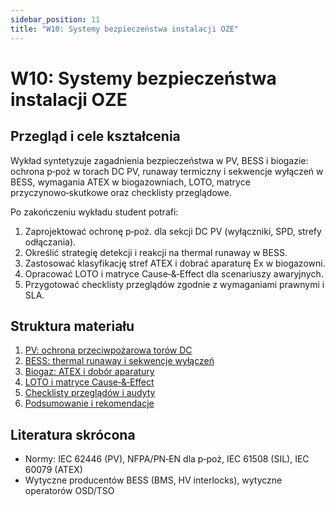 ```yaml
---
sidebar_position: 11
title: "W10: Systemy bezpieczeństwa instalacji OZE"
---
```


# W10: Systemy bezpieczeństwa instalacji OZE

## Przegląd i cele kształcenia

Wykład syntetyzuje zagadnienia bezpieczeństwa w PV, BESS i biogazie: ochrona p‑poż w torach DC PV, runaway termiczny i sekwencje wyłączeń w BESS, wymagania ATEX w biogazowniach, LOTO, matryce przyczynowo‑skutkowe oraz checklisty przeglądowe.

Po zakończeniu wykładu student potrafi:

1. Zaprojektować ochronę p‑poż. dla sekcji DC PV (wyłączniki, SPD, strefy odłączania).
2. Określić strategię detekcji i reakcji na thermal runaway w BESS.
3. Zastosować klasyfikację stref ATEX i dobrać aparaturę Ex w biogazowni.
4. Opracować LOTO i matryce Cause‑&‑Effect dla scenariuszy awaryjnych.
5. Przygotować checklisty przeglądów zgodnie z wymaganiami prawnymi i SLA.

## Struktura materiału

1. [PV: ochrona przeciwpożarowa torów DC](./01-ppoz-pv.mdx)
2. [BESS: thermal runaway i sekwencje wyłączeń](./02-bess-runaway.mdx)
3. [Biogaz: ATEX i dobór aparatury](./03-biogaz-atex.mdx)
4. [LOTO i matryce Cause‑&‑Effect](./04-loto-cause-effect.mdx)
5. [Checklisty przeglądów i audyty](./05-checklisty-audyt.mdx)
6. [Podsumowanie i rekomendacje](./06-podsumowanie.mdx)

## Literatura skrócona

- Normy: IEC 62446 (PV), NFPA/PN‑EN dla p‑poż, IEC 61508 (SIL), IEC 60079 (ATEX)
- Wytyczne producentów BESS (BMS, HV interlocks), wytyczne operatorów OSD/TSO


